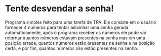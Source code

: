# Tente desvendar a senha!

Programa simples feito para uma tarefa de TPA. Ele consiste em o usuário fornecer 4 números para tentar adivinhar uma senha gerada automáticamente, após o programa receber os números ele pode vai retornar quantos números estavam presentes na senha mas em uma posição errada, quantos números estão presentes na senha e na posição certa, e por fim, quantos números não estão presentes na senha.
